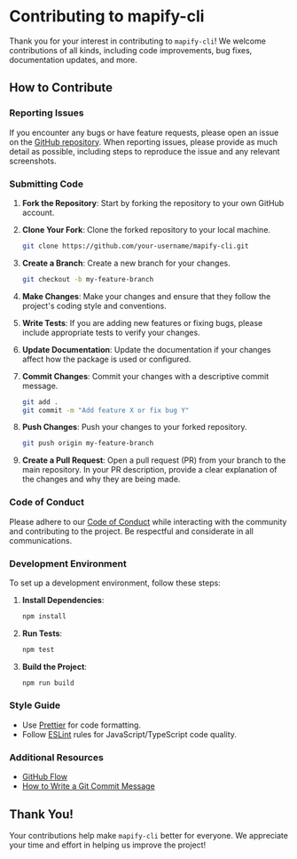 # Contributing to mapify-cli

Thank you for your interest in contributing to `mapify-cli`! We welcome contributions of all kinds, including code improvements, bug fixes, documentation updates, and more.

## How to Contribute

### Reporting Issues

If you encounter any bugs or have feature requests, please open an issue on the [GitHub repository](https://github.com/shiv-source/mapify-cli/issues). When reporting issues, please provide as much detail as possible, including steps to reproduce the issue and any relevant screenshots.

### Submitting Code

1. **Fork the Repository**: Start by forking the repository to your own GitHub account.

2. **Clone Your Fork**: Clone the forked repository to your local machine.
   ```bash
   git clone https://github.com/your-username/mapify-cli.git
   ```

3. **Create a Branch**: Create a new branch for your changes.
   ```bash
   git checkout -b my-feature-branch
   ```

4. **Make Changes**: Make your changes and ensure that they follow the project's coding style and conventions.

5. **Write Tests**: If you are adding new features or fixing bugs, please include appropriate tests to verify your changes.

6. **Update Documentation**: Update the documentation if your changes affect how the package is used or configured.

7. **Commit Changes**: Commit your changes with a descriptive commit message.
   ```bash
   git add .
   git commit -m "Add feature X or fix bug Y"
   ```

8. **Push Changes**: Push your changes to your forked repository.
   ```bash
   git push origin my-feature-branch
   ```

9. **Create a Pull Request**: Open a pull request (PR) from your branch to the main repository. In your PR description, provide a clear explanation of the changes and why they are being made.

### Code of Conduct

Please adhere to our [Code of Conduct](CODE_OF_CONDUCT.md) while interacting with the community and contributing to the project. Be respectful and considerate in all communications.

### Development Environment

To set up a development environment, follow these steps:

1. **Install Dependencies**: 
   ```bash
   npm install
   ```

2. **Run Tests**:
   ```bash
   npm test
   ```

3. **Build the Project**: 
   ```bash
   npm run build
   ```

### Style Guide

- Use [Prettier](https://prettier.io/) for code formatting.
- Follow [ESLint](https://eslint.org/) rules for JavaScript/TypeScript code quality.

### Additional Resources

- [GitHub Flow](https://guides.github.com/introduction/flow/)
- [How to Write a Git Commit Message](https://chris.beams.io/posts/git-commit/)

## Thank You!

Your contributions help make `mapify-cli` better for everyone. We appreciate your time and effort in helping us improve the project!